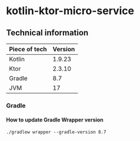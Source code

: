 # kotlin-ktor-micro-service

## Technical information

| Piece of tech | Version |
|---------------|---------|
| Kotlin        | 1.9.23  |
| Ktor          | 2.3.10  |
| Gradle        | 8.7     |
| JVM           | 17      |

### Gradle

#### How to update Gradle Wrapper version

```shell
./gradlew wrapper --gradle-version 8.7
```